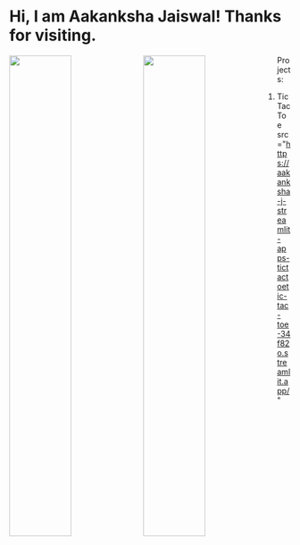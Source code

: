 # Hi, I am Aakanksha Jaiswal! Thanks for visiting.


<img align = "left" width = "47%" src = "https://github-readme-stats.vercel.app/api?username=aakanksha-j&show_icons=true&theme=github_dark"/>

<img align = "left" width = "47%" src = "https://github-readme-stats.vercel.app/api/top-langs/?username=aakanksha-j&layout=compact"/>

Projects:
1. Tic Tac Toe src ="https://aakanksha-j-streamlit-apps-tictactoetic-tac-toe-34f82o.streamlit.app/"
